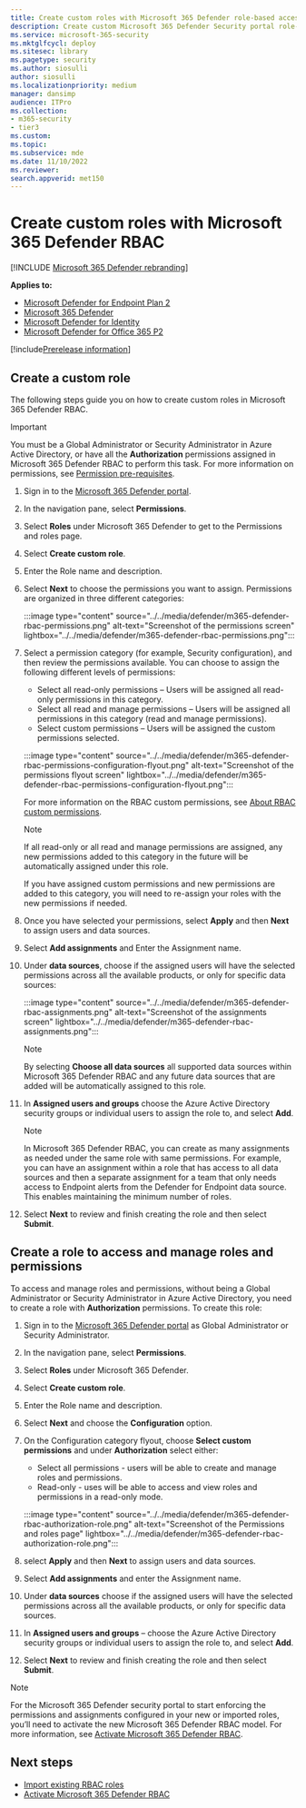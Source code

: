 ```yaml
---
title: Create custom roles with Microsoft 365 Defender role-based access control (RBAC)
description: Create custom Microsoft 365 Defender Security portal role-based access control (RBAC)
ms.service: microsoft-365-security
ms.mktglfcycl: deploy
ms.sitesec: library
ms.pagetype: security
ms.author: siosulli
author: siosulli
ms.localizationpriority: medium
manager: dansimp
audience: ITPro
ms.collection: 
- m365-security
- tier3
ms.custom: 
ms.topic:
ms.subservice: mde
ms.date: 11/10/2022
ms.reviewer: 
search.appverid: met150
---
```


# Create custom roles with Microsoft 365 Defender RBAC

[!INCLUDE [Microsoft 365 Defender rebranding](../../includes/microsoft-defender.md)]

**Applies to:**

- [Microsoft Defender for Endpoint Plan 2](https://go.microsoft.com/fwlink/?linkid=2154037)
- [Microsoft 365 Defender](https://go.microsoft.com/fwlink/?linkid=2118804)
- [Microsoft Defender for Identity](https://go.microsoft.com/fwlink/?LinkID=2198108)
- [Microsoft Defender for Office 365 P2](https://go.microsoft.com/fwlink/?LinkID=2158212)

[!include[Prerelease information](../../includes/prerelease.md)]

## Create a custom role

The following steps guide you on how to create custom roles in Microsoft 365 Defender RBAC.

>[!Important]
>You must be a Global Administrator or Security Administrator in Azure Active Directory, or have all the **Authorization** permissions assigned in Microsoft 365 Defender RBAC to perform this task. For more information on permissions, see [Permission pre-requisites](../defender/manage-rbac.md#permissions-pre-requisites).

1. Sign in to the [Microsoft 365 Defender portal](https://security.microsoft.com).
2. In the navigation pane, select **Permissions**.
3. Select **Roles** under Microsoft 365 Defender to get to the Permissions and roles page.
4. Select **Create custom role**.
5. Enter the Role name and description.
6. Select **Next** to choose the permissions you want to assign. Permissions are organized in three different categories:

   :::image type="content" source="../../media/defender/m365-defender-rbac-permissions.png" alt-text="Screenshot of the permissions screen" lightbox="../../media/defender/m365-defender-rbac-permissions.png":::

7. Select a permission category (for example, Security configuration), and then review the permissions available. You can choose to assign the following different levels of permissions:
    - Select all read-only permissions – Users will be assigned all read-only permissions in this category.
    - Select all read and manage permissions – Users will be assigned all permissions in this category (read and manage permissions).
    - Select custom permissions – Users will be assigned the custom permissions selected.

   :::image type="content" source="../../media/defender/m365-defender-rbac-permissions-configuration-flyout.png" alt-text="Screenshot of the permissions flyout screen" lightbox="../../media/defender/m365-defender-rbac-permissions-configuration-flyout.png":::

    For more information on the RBAC custom permissions, see [About RBAC custom permissions](custom-permissions-details.md).

    >[!Note]
    > If all read-only or all read and manage permissions are assigned, any new permissions added to this category in the future will be automatically assigned under this role.
    >
    > If you have assigned custom permissions and new permissions are added to this category, you will need to re-assign your roles with the new permissions if needed.

8. Once you have selected your permissions, select **Apply** and then **Next** to assign users and data sources.
9. Select **Add assignments** and Enter the Assignment name.
10. Under **data sources**, choose if the assigned users will have the selected permissions across all the available products, or only for specific data sources:

     :::image type="content" source="../../media/defender/m365-defender-rbac-assignments.png" alt-text="Screenshot of the assignments screen" lightbox="../../media/defender/m365-defender-rbac-assignments.png":::

    >[!Note]
    > By selecting **Choose all data sources** all supported data sources within Microsoft 365 Defender RBAC and any future data sources that are added will be automatically assigned to this role.

11. In **Assigned users and groups** choose the Azure Active Directory security groups or individual users to assign the role to, and select **Add**.

    >[!Note]
    > In Microsoft 365 Defender RBAC, you can create as many assignments as needed under the same role with same permissions. For example, you can have an assignment within a role that has access to all data sources and then a separate assignment for a team that only needs access to Endpoint alerts from the Defender for Endpoint data source. This enables maintaining the minimum number of roles.

12. Select **Next** to review and finish creating the role and then select **Submit**.

## Create a role to access and manage roles and permissions

To access and manage roles and permissions, without being a Global Administrator or Security Administrator in Azure Active Directory, you need to create a role with **Authorization** permissions. To create this role:

1. Sign in to the [Microsoft 365 Defender portal](https://security.microsoft.com) as Global Administrator or Security Administrator.
2. In the navigation pane, select **Permissions**.
3. Select **Roles** under Microsoft 365 Defender.
4. Select **Create custom role**.
5. Enter the Role name and description.
6. Select **Next** and choose the **Configuration** option.
7. On the Configuration category flyout, choose **Select custom permissions** and under **Authorization** select either:
    - Select all permissions - users will be able to create and manage roles and permissions.
    - Read-only - uses will be able to access and view roles and permissions in a read-only mode.

    :::image type="content" source="../../media/defender/m365-defender-rbac-authorization-role.png" alt-text="Screenshot of the Permissions and roles page" lightbox="../../media/defender/m365-defender-rbac-authorization-role.png":::

8. select **Apply** and then **Next** to assign users and data sources.
9. Select **Add assignments** and enter the Assignment name.
10. Under **data sources** choose if the assigned users will have the selected permissions across all the available products, or only for specific data sources.
11. In **Assigned users and groups** – choose the Azure Active Directory security groups or individual users to assign the role to, and select **Add**.
12. Select **Next** to review and finish creating the role and then select **Submit**.

>[!Note]
>For the Microsoft 365 Defender security portal to start enforcing the permissions and assignments configured in your new or imported roles, you’ll need to activate the new Microsoft 365 Defender RBAC model. For more information, see [Activate Microsoft 365 Defender RBAC](activate-defender-rbac.md).

## Next steps

- [Import existing RBAC roles](import-rbac-roles.md)
- [Activate Microsoft 365 Defender RBAC](activate-defender-rbac.md)
